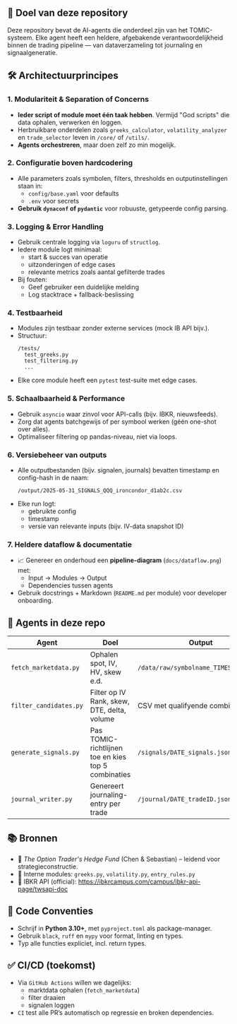 ## 🎯 Doel van deze repository

Deze repository bevat de AI-agents die onderdeel zijn van het TOMIC-systeem. Elke agent heeft een heldere, afgebakende verantwoordelijkheid binnen de trading pipeline — van dataverzameling tot journaling en signaalgeneratie.

## 🛠️ Architectuurprincipes

### 1. Modulariteit & Separation of Concerns

- **Ieder script of module moet één taak hebben**. Vermijd "God scripts" die data ophalen, verwerken én loggen.
- Herbruikbare onderdelen zoals `greeks_calculator`, `volatility_analyzer` en `trade_selector` leven in `/core/` of `/utils/`.
- **Agents orchestreren**, maar doen zelf zo min mogelijk.

### 2. Configuratie boven hardcodering

- Alle parameters zoals symbolen, filters, thresholds en outputinstellingen staan in:
  - `config/base.yaml` voor defaults
  - `.env` voor secrets
- **Gebruik `dynaconf` of `pydantic`** voor robuuste, getypeerde config parsing.

### 3. Logging & Error Handling

- Gebruik centrale logging via `loguru` of `structlog`.
- Iedere module logt minimaal:
  - start & succes van operatie
  - uitzonderingen of edge cases
  - relevante metrics zoals aantal gefilterde trades
- Bij fouten:
  - Geef gebruiker een duidelijke melding
  - Log stacktrace + fallback-beslissing

### 4. Testbaarheid

- Modules zijn testbaar zonder externe services (mock IB API bijv.).
- Structuur:
  ```
  /tests/
    test_greeks.py
    test_filtering.py
    ...
  ```
- Elke core module heeft een `pytest` test-suite met edge cases.

### 5. Schaalbaarheid & Performance

- Gebruik `asyncio` waar zinvol voor API-calls (bijv. IBKR, nieuwsfeeds).
- Zorg dat agents batchgewijs of per symbool werken (géén one-shot over alles).
- Optimaliseer filtering op pandas-niveau, niet via loops.

### 6. Versiebeheer van outputs

- Alle outputbestanden (bijv. signalen, journals) bevatten timestamp en config-hash in de naam:
  ```
  /output/2025-05-31_SIGNALS_QQQ_ironcondor_d1ab2c.csv
  ```
- Elke run logt:
  - gebruikte config
  - timestamp
  - versie van relevante inputs (bijv. IV-data snapshot ID)

### 7. Heldere dataflow & documentatie

- 📈 Genereer en onderhoud een **pipeline-diagram** (`docs/dataflow.png`) met:
  - Input → Modules → Output
  - Dependencies tussen agents
- Gebruik docstrings + Markdown (`README.md` per module) voor developer onboarding.

## 🧪 Agents in deze repo

| Agent | Doel | Output |
|--|--|--|
| `fetch_marketdata.py` | Ophalen spot, IV, HV, skew e.d. | `/data/raw/symbolname_TIMESTAMP.json` |
| `filter_candidates.py` | Filter op IV Rank, skew, DTE, delta, volume | CSV met qualifyende combinaties |
| `generate_signals.py` | Pas TOMIC-richtlijnen toe en kies top 5 combinaties | `/signals/DATE_signals.json` |
| `journal_writer.py` | Genereert journaling-entry per trade | `/journal/DATE_tradeID.json` |

## 📚 Bronnen

- 📘 *The Option Trader's Hedge Fund* (Chen & Sebastian) – leidend voor strategieconstructie.
- 📑 Interne modules: `greeks.py`, `volatility.py`, `entry_rules.py`
- 🧾 IBKR API (official): <https://ibkrcampus.com/campus/ibkr-api-page/twsapi-doc>

## 🧹 Code Conventies

- Schrijf in **Python 3.10+**, met `pyproject.toml` als package-manager.
- Gebruik `black`, `ruff` en `mypy` voor format, linting en types.
- Typ alle functies expliciet, incl. return types.

## ✅ CI/CD (toekomst)

- Via `GitHub Actions` willen we dagelijks:
  - marktdata ophalen (`fetch_marketdata`)
  - filter draaien
  - signalen loggen
- `CI` test alle PR’s automatisch op regressie en broken dependencies.